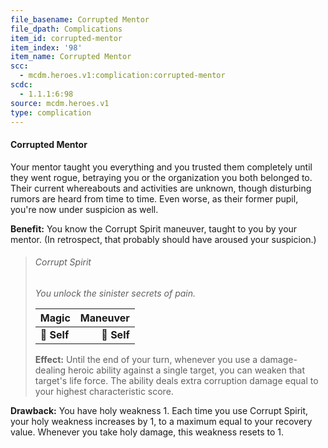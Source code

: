 ```yaml
---
file_basename: Corrupted Mentor
file_dpath: Complications
item_id: corrupted-mentor
item_index: '98'
item_name: Corrupted Mentor
scc:
  - mcdm.heroes.v1:complication:corrupted-mentor
scdc:
  - 1.1.1:6:98
source: mcdm.heroes.v1
type: complication
---
```


#### Corrupted Mentor

Your mentor taught you everything and you trusted them completely until they went rogue, betraying you or the organization you both belonged to. Their current whereabouts and activities are unknown, though disturbing rumors are heard from time to time. Even worse, as their former pupil, you're now under suspicion as well.

**Benefit:** You know the Corrupt Spirit maneuver, taught to you by your mentor. (In retrospect, that probably should have aroused your suspicion.)

<!-- -->
> ###### Corrupt Spirit
>
> *You unlock the sinister secrets of pain.*
>
> | **Magic**   | **Maneuver** |
> | ----------- | -----------: |
> | **📏 Self** |  **🎯 Self** |
>
> **Effect:** Until the end of your turn, whenever you use a damage-dealing heroic ability against a single target, you can weaken that target's life force. The ability deals extra corruption damage equal to your highest characteristic score.

**Drawback:** You have holy weakness 1. Each time you use Corrupt Spirit, your holy weakness increases by 1, to a maximum equal to your recovery value. Whenever you take holy damage, this weakness resets to 1.
